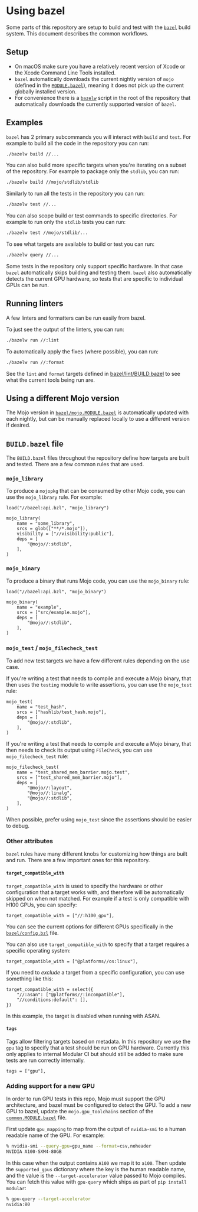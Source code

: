 # Using bazel

Some parts of this repository are setup to build and test with the
[`bazel`](https://bazel.build) build system. This document describes the
common workflows.

## Setup

- On macOS make sure you have a relatively recent version of Xcode or
  the Xcode Command Line Tools installed.
- `bazel` automatically downloads the current nightly version of `mojo`
  (defined in the
  [`MODULE.bazel`](https://github.com/modular/modular/blob/main/MODULE.bazel)),
  meaning it does not pick up the current globally installed version.
- For convenience there is a
  [`bazelw`](https://github.com/modular/modular/blob/main/bazelw) script
  in the root of the repository that automatically downloads the
  currently supported version of `bazel`.

## Examples

`bazel` has 2 primary subcommands you will interact with `build` and
`test`. For example to build all the code in the repository you can run:

```sh
./bazelw build //...
```

You can also build more specific targets when you're iterating on a
subset of the repository. For example to package only the `stdlib`, you
can run:

```sh
./bazelw build //mojo/stdlib/stdlib
```

Similarly to run all the tests in the repository you can run:

```sh
./bazelw test //...
```

You can also scope build or test commands to specific directories. For
example to run only the `stdlib` tests you can run:

```sh
./bazelw test //mojo/stdlib/...
```

To see what targets are available to build or test you can run:

```sh
./bazelw query //...
```

Some tests in the repository only support specific hardware. In that
case `bazel` automatically skips building and testing them. `bazel` also
automatically detects the current GPU hardware, so tests that are
specific to individual GPUs can be run.

## Running linters

A few linters and formatters can be run easily from bazel.

To just see the output of the linters, you can run:

```sh
./bazelw run //:lint
```

To automatically apply the fixes (where possible), you can run:

```sh
./bazelw run //:format
```

See the `lint` and `format` targets defined in
[bazel/lint/BUILD.bazel](https://github.com/modular/modular/blob/main/bazel/lint/BUILD.bazel)
to see what the current tools being run are.

## Using a different Mojo version

The Mojo version in
[`bazel/mojo.MODULE.bazel`](https://github.com/modular/modular/blob/main/bazel/mojo.MODULE.bazel)
is automatically updated with each nightly, but can be manually replaced
locally to use a different version if desired.

## `BUILD.bazel` file

The `BUILD.bazel` files throughout the repository define how targets are
built and tested. There are a few common rules that are used.

### `mojo_library`

To produce a `mojopkg` that can be consumed by other Mojo code, you can
use the `mojo_library` rule. For example:

```bzl
load("//bazel:api.bzl", "mojo_library")

mojo_library(
    name = "some_library",
    srcs = glob(["**/*.mojo"]),
    visibility = ["//visibility:public"],
    deps = [
        "@mojo//:stdlib",
    ],
)
```

### `mojo_binary`

To produce a binary that runs Mojo code, you can use the `mojo_binary`
rule:

```bzl
load("//bazel:api.bzl", "mojo_binary")

mojo_binary(
    name = "example",
    srcs = ["src/example.mojo"],
    deps = [
        "@mojo//:stdlib",
    ],
)
```

### `mojo_test` / `mojo_filecheck_test`

To add new test targets we have a few different rules depending on the
use case.

If you're writing a test that needs to compile and execute a Mojo
binary, that then uses the `testing` module to write assertions, you can
use the `mojo_test` rule:

```bzl
mojo_test(
    name = "test_hash",
    srcs = ["hashlib/test_hash.mojo"],
    deps = [
        "@mojo//:stdlib",
    ],
)
```

If you're writing a test that needs to compile and execute a Mojo
binary, that then needs to check its output using `FileCheck`, you can
use `mojo_filecheck_test` rule:

```bzl
mojo_filecheck_test(
    name = "test_shared_mem_barrier.mojo.test",
    srcs = ["test_shared_mem_barrier.mojo"],
    deps = [
        "@mojo//:layout",
        "@mojo//:linalg",
        "@mojo//:stdlib",
    ],
)
```

When possible, prefer using `mojo_test` since the assertions should be
easier to debug.

### Other attributes

`bazel` rules have many different knobs for customizing how things are
built and run. There are a few important ones for this repository.

#### `target_compatible_with`

`target_compatible_with` is used to specify the hardware or other
configuration that a target works with, and therefore will be
automatically skipped on when not matched. For example if a test is only
compatible with H100 GPUs, you can specify:

```bzl
target_compatible_with = ["//:h100_gpu"],
```

You can see the current options for different GPUs specifically in the
[`bazel/config.bzl`](https://github.com/modular/modular/blob/main/bazel/config.bzl)
file.

You can also use `target_compatible_with` to specify that a target
requires a specific operating system:

```bzl
target_compatible_with = ["@platforms//os:linux"],
```

If you need to _exclude_ a target from a specific configuration, you can
use something like this:

```bzl
target_compatible_with = select({
    "//:asan": ["@platforms//:incompatible"],
    "//conditions:default": [],
})
```

In this example, the target is disabled when running with ASAN.

#### `tags`

Tags allow filtering targets based on metadata. In this repository we
use the `gpu` tag to specify that a test should be run on GPU hardware.
Currently this only applies to internal Modular CI but should still be
added to make sure tests are run correctly internally.

```bzl
tags = ["gpu"],
```

### Adding support for a new GPU

In order to run GPU tests in this repo, Mojo must support the GPU
architecture, and bazel must be configured to detect the GPU. To add a
new GPU to bazel, update the `mojo.gpu_toolchains` section of the
[`common.MODULE.bazel`](https://github.com/modular/modular/blob/main/bazel/common.MODULE.bazel)
file.

First update `gpu_mapping` to map from the output of `nvidia-smi` to a
human readable name of the GPU. For example:

```sh
% nvidia-smi --query-gpu=gpu_name --format=csv,noheader
NVIDIA A100-SXM4-80GB
```

In this case when the output contains `A100` we map it to `a100`. Then
update the `supported_gpus` dictionary where the key is the human
readable name, and the value is the `--target-accelerator` value passed
to Mojo compiles. You can fetch this value with `gpu-query` which ships
as part of `pip install modular`:

```sh
% gpu-query --target-accelerator
nvidia:80
```
